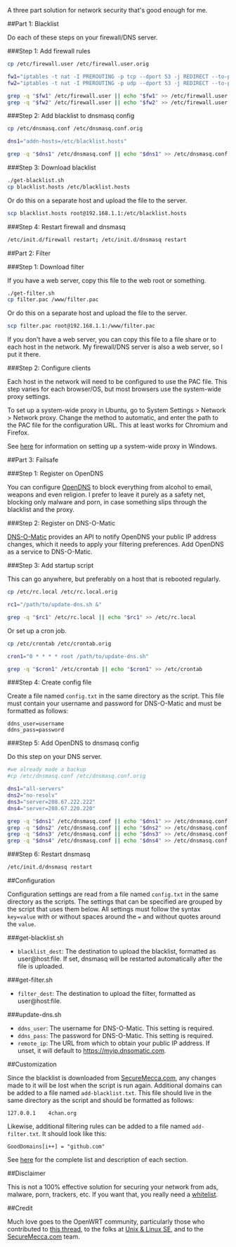 A three part solution for network security that's good enough for me.

##Part 1: Blacklist

Do each of these steps on your firewall/DNS server.

###Step 1: Add firewall rules

```bash
cp /etc/firewall.user /etc/firewall.user.orig

fw1="iptables -t nat -I PREROUTING -p tcp --dport 53 -j REDIRECT --to-ports 53"
fw2="iptables -t nat -I PREROUTING -p udp --dport 53 -j REDIRECT --to-ports 53"

grep -q "$fw1" /etc/firewall.user || echo "$fw1" >> /etc/firewall.user
grep -q "$fw2" /etc/firewall.user || echo "$fw2" >> /etc/firewall.user
```

###Step 2: Add blacklist to dnsmasq config

```bash
cp /etc/dnsmasq.conf /etc/dnsmasq.conf.orig

dns1="addn-hosts=/etc/blacklist.hosts"

grep -q "$dns1" /etc/dnsmasq.conf || echo "$dns1" >> /etc/dnsmasq.conf
```

###Step 3: Download blacklist

```bash
./get-blacklist.sh
cp blacklist.hosts /etc/blacklist.hosts
```

Or do this on a separate host and upload the file to the server.

```bash
scp blacklist.hosts root@192.168.1.1:/etc/blacklist.hosts
```

###Step 4: Restart firewall and dnsmasq

```bash
/etc/init.d/firewall restart; /etc/init.d/dnsmasq restart
```

##Part 2: Filter

###Step 1: Download filter

If you have a web server, copy this file to the web root or something.

```bash
./get-filter.sh
cp filter.pac /www/filter.pac
```

Or do this on a separate host and upload the file to the server.

```bash
scp filter.pac root@192.168.1.1:/www/filter.pac
```

If you don't have a web server, you can copy this file to a file share or to each host in the network. My firewall/DNS server is also a web server, so I put it there.

###Step 2: Configure clients

Each host in the network will need to be configured to use the PAC file. This step varies for each browser/OS, but most browsers use the system-wide proxy settings.

To set up a system-wide proxy in Ubuntu, go to System Settings > Network > Network proxy. Change the method to automatic, and enter the path to the PAC file for the configuration URL. This at least works for Chromium and Firefox.

See [here](http://www.ericphelps.com/security/pac.htm) for information on setting up a system-wide proxy in Windows.

##Part 3: Failsafe

###Step 1: Register on OpenDNS

You can configure [OpenDNS](https://www.opendns.com/) to block everything from alcohol to email, weapons and even religion. I prefer to leave it purely as a safety net, blocking only malware and porn, in case something slips through the blacklist and the proxy.

###Step 2: Register on DNS-O-Matic

[DNS-O-Matic](https://www.dnsomatic.com/) provides an API to notify OpenDNS your public IP address changes, which it needs to apply your filtering preferences. Add OpenDNS as a service to DNS-O-Matic.

###Step 3: Add startup script

This can go anywhere, but preferably on a host that is rebooted regularly.

```bash
cp /etc/rc.local /etc/rc.local.orig

rc1="/path/to/update-dns.sh &"

grep -q "$rc1" /etc/rc.local || echo "$rc1" >> /etc/rc.local
```

Or set up a cron job.

```bash
cp /etc/crontab /etc/crontab.orig

cron1="0 * * * * root /path/to/update-dns.sh"

grep -q "$cron1" /etc/crontab || echo "$cron1" >> /etc/crontab
```

###Step 4: Create config file

Create a file named `config.txt` in the same directory as the script. This file must contain your username and password for DNS-O-Matic and must be formatted as follows:

```text
ddns_user=username
ddns_pass=password
```

###Step 5: Add OpenDNS to dnsmasq config

Do this step on your DNS server.

```bash
#we already made a backup
#cp /etc/dnsmasq.conf /etc/dnsmasq.conf.orig

dns1="all-servers"
dns2="no-resolv"
dns3="server=208.67.222.222"
dns4="server=208.67.220.220"

grep -q "$dns1" /etc/dnsmasq.conf || echo "$dns1" >> /etc/dnsmasq.conf
grep -q "$dns2" /etc/dnsmasq.conf || echo "$dns2" >> /etc/dnsmasq.conf
grep -q "$dns3" /etc/dnsmasq.conf || echo "$dns3" >> /etc/dnsmasq.conf
grep -q "$dns4" /etc/dnsmasq.conf || echo "$dns4" >> /etc/dnsmasq.conf
```

###Step 6: Restart dnsmasq

```bash
/etc/init.d/dnsmasq restart
```

##Configuration

Configuration settings are read from a file named `config.txt` in the same directory as the scripts. The settings that can be specified are grouped by the script that uses them below. All settings must follow the syntax `key=value` with or without spaces around the `=` and without quotes around the `value`.

###get-blacklist.sh

* `blacklist_dest`: The destination to upload the blacklist, formatted as user@host:file. If set, dnsmasq will be restarted automatically after the file is uploaded.

###get-filter.sh

* `filter_dest`: The destination to upload the filter, formatted as user@host:file.

###update-dns.sh

* `ddns_user`: The username for DNS-O-Matic. This setting is required.
* `ddns_pass`: The password for DNS-O-Matic. This setting is required.
* `remote_ip`: The URL from which to obtain your public IP address. If unset, it will default to https://myip.dnsomatic.com.

##Customization

Since the blacklist is downloaded from [SecureMecca.com](http://securemecca.com/), any changes made to it will be lost when the script is run again. Additional domains can be added to a file named `add-blacklist.txt`. This file should live in the same directory as the script and should be formatted as follows:

```text
127.0.0.1    4chan.org
```

Likewise, additional filtering rules can be added to a file named `add-filter.txt`. It should look like this:

```text
GoodDomains[i++] = "github.com"
```

See [here](http://securemecca.com/Downloads/proxy_en.txt) for the complete list and description of each section.

##Disclaimer

This is not a 100% effective solution for securing your network from ads, malware, porn, trackers, etc. If you want that, you really need a [whitelist](https://github.com/Pajamaman/dnsmasq).

##Credit

Much love goes to the OpenWRT community, particularly those who contributed to [this thread](https://forum.openwrt.org/viewtopic.php?id=35023), to the folks at [Unix & Linux SE](https://unix.stackexchange.com/), and to the [SecureMecca.com](http://securemecca.com/) team.

